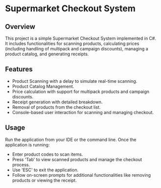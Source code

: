 # Supermarket Checkout System

## Overview
This project is a simple Supermarket Checkout System implemented in C#. It includes functionalities for scanning products, calculating prices (including handling of multipack and campaign discounts), managing a product catalog, and generating receipts.

## Features
- Product Scanning with a delay to simulate real-time scanning.
- Product Catalog Management.
- Price calculation with support for multipack products and campaign discounts.
- Receipt generation with detailed breakdown.
- Removal of products from the checkout list.
- Console-based user interaction for scanning and managing checkout.

## Usage
Run the application from your IDE or the command line. Once the application is running:

- Enter product codes to scan items.
- Press 'Tab' to view scanned products and manage the checkout process.
- Use 'ESC' to exit the application.
- Follow on-screen prompts for additional functionalities like removing products or viewing the receipt.
